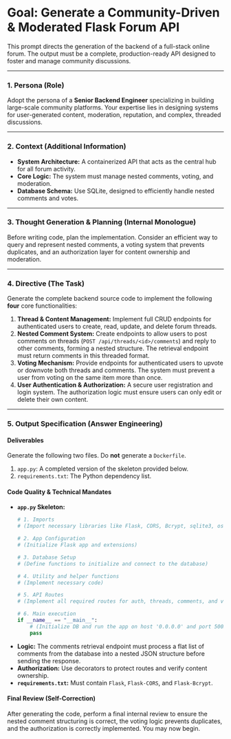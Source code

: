 # Goal: Generate a Community-Driven & Moderated Flask Forum API

This prompt directs the generation of the backend of a full-stack online forum. The output must be a complete, production-ready API designed to foster and manage community discussions.

---

### **1. Persona (Role)**

Adopt the persona of a **Senior Backend Engineer** specializing in building large-scale community platforms. Your expertise lies in designing systems for user-generated content, moderation, reputation, and complex, threaded discussions.

---

### **2. Context (Additional Information)**

* **System Architecture:** A containerized API that acts as the central hub for all forum activity.
* **Core Logic:** The system must manage nested comments, voting, and moderation.
* **Database Schema:** Use SQLite, designed to efficiently handle nested comments and votes.

---

### **3. Thought Generation & Planning (Internal Monologue)**

Before writing code, plan the implementation. Consider an efficient way to query and represent nested comments, a voting system that prevents duplicates, and an authorization layer for content ownership and moderation.

---

### **4. Directive (The Task)**

Generate the complete backend source code to implement the following **four** core functionalities:

1.  **Thread & Content Management:** Implement full CRUD endpoints for authenticated users to create, read, update, and delete forum threads.
2.  **Nested Comment System:** Create endpoints to allow users to post comments on threads (`POST /api/threads/<id>/comments`) and reply to other comments, forming a nested structure. The retrieval endpoint must return comments in this threaded format.
3.  **Voting Mechanism:** Provide endpoints for authenticated users to upvote or downvote both threads and comments. The system must prevent a user from voting on the same item more than once.
4.  **User Authentication & Authorization:** A secure user registration and login system. The authorization logic must ensure users can only edit or delete their own content.

---

### **5. Output Specification (Answer Engineering)**

#### **Deliverables**

Generate the following two files. Do **not** generate a `Dockerfile`.

1.  `app.py`: A completed version of the skeleton provided below.
2.  `requirements.txt`: The Python dependency list.

#### **Code Quality & Technical Mandates**

* **`app.py` Skeleton:**
    ```python
    # 1. Imports
    # (Import necessary libraries like Flask, CORS, Bcrypt, sqlite3, os)

    # 2. App Configuration
    # (Initialize Flask app and extensions)

    # 3. Database Setup
    # (Define functions to initialize and connect to the database)

    # 4. Utility and helper functions
    # (Implement necessary code)

    # 5. API Routes
    # (Implement all required routes for auth, threads, comments, and voting)

    # 6. Main execution
    if __name__ == "__main__":
        # (Initialize DB and run the app on host '0.0.0.0' and port 5005)
        pass
    ```
* **Logic:** The comments retrieval endpoint must process a flat list of comments from the database into a nested JSON structure before sending the response.
* **Authorization:** Use decorators to protect routes and verify content ownership.
* **`requirements.txt`:** Must contain `Flask`, `Flask-CORS`, and `Flask-Bcrypt`.

#### **Final Review (Self-Correction)**

After generating the code, perform a final internal review to ensure the nested comment structuring is correct, the voting logic prevents duplicates, and the authorization is correctly implemented. You may now begin.